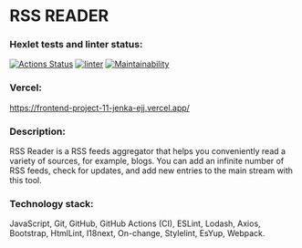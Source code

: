 RSS READER
=======

### Hexlet tests and linter status:
[![Actions Status](https://github.com/jenka-ej/frontend-project-11/workflows/hexlet-check/badge.svg)](https://github.com/jenka-ej/frontend-project-11/actions)
[![linter](https://github.com/jenka-ej/frontend-project-11/actions/workflows/linter.yml/badge.svg)](https://github.com/jenka-ej/frontend-project-11/actions/workflows/linter.yml)
[![Maintainability](https://api.codeclimate.com/v1/badges/3e0fe03c7e1688c281b5/maintainability)](https://codeclimate.com/github/jenka-ej/frontend-project-11/maintainability)
### Vercel:
https://frontend-project-11-jenka-ejj.vercel.app/

### Description:
RSS Reader is a RSS feeds aggregator that helps you conveniently read a variety of sources, for example, blogs. You can add an infinite number of RSS feeds, check for updates, and add new entries to the main stream with this tool.

### Technology stack:
JavaScript, Git, GitHub, GitHub Actions (CI), ESLint, Lodash, Axios, Bootstrap, HtmlLint, I18next, On-change, Stylelint, EsYup, Webpack.

